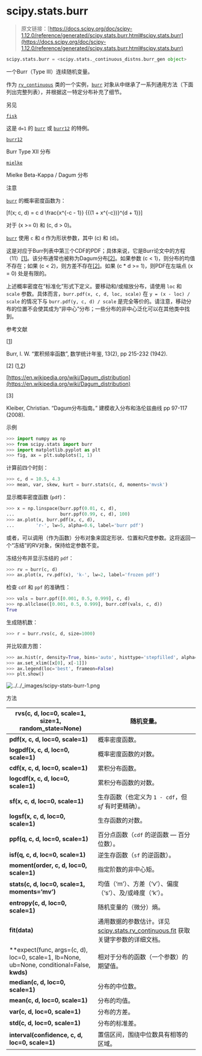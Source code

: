 # scipy.stats.burr

> 原文链接：[https://docs.scipy.org/doc/scipy-1.12.0/reference/generated/scipy.stats.burr.html#scipy.stats.burr](https://docs.scipy.org/doc/scipy-1.12.0/reference/generated/scipy.stats.burr.html#scipy.stats.burr)

```py
scipy.stats.burr = <scipy.stats._continuous_distns.burr_gen object>
```

一个Burr（Type III）连续随机变量。

作为 [`rv_continuous`](scipy.stats.rv_continuous.html#scipy.stats.rv_continuous "scipy.stats.rv_continuous") 类的一个实例，[`burr`](#scipy.stats.burr "scipy.stats.burr") 对象从中继承了一系列通用方法（下面列出完整列表），并根据这一特定分布补充了细节。

另见

[`fisk`](scipy.stats.fisk.html#scipy.stats.fisk "scipy.stats.fisk")

这是 `d=1` 的 [`burr`](#scipy.stats.burr "scipy.stats.burr") 或 [`burr12`](scipy.stats.burr12.html#scipy.stats.burr12 "scipy.stats.burr12") 的特例。

[`burr12`](scipy.stats.burr12.html#scipy.stats.burr12 "scipy.stats.burr12")

Burr Type XII 分布

[`mielke`](scipy.stats.mielke.html#scipy.stats.mielke "scipy.stats.mielke")

Mielke Beta-Kappa / Dagum 分布

注意

[`burr`](#scipy.stats.burr "scipy.stats.burr") 的概率密度函数为：

\[f(x; c, d) = c d \frac{x^{-c - 1}} {{(1 + x^{-c})}^{d + 1}}\]

对于 \(x >= 0\) 和 \(c, d > 0\)。

[`burr`](#scipy.stats.burr "scipy.stats.burr") 使用 `c` 和 `d` 作为形状参数，其中 \(c\) 和 \(d\)。

这是对应于Burr列表中第三个CDF的PDF；具体来说，它是Burr论文中的方程（11）[[1]](#rc91cfc789af8-1)。该分布通常也被称为Dagum分布[[2]](#rc91cfc789af8-2)。如果参数 \(c < 1\)，则分布的均值不存在；如果 \(c < 2\)，则方差不存在[[2]](#rc91cfc789af8-2)。如果 \(c * d >= 1\)，则PDF在左端点 \(x = 0\) 处是有限的。

上述概率密度在“标准化”形式下定义。要移动和/或缩放分布，请使用 `loc` 和 `scale` 参数。具体而言，`burr.pdf(x, c, d, loc, scale)` 在 `y = (x - loc) / scale` 的情况下与 `burr.pdf(y, c, d) / scale` 是完全等价的。请注意，移动分布的位置不会使其成为“非中心”分布；一些分布的非中心泛化可以在其他类中找到。

参考文献

[[1](#id1)]

Burr, I. W. “累积频率函数”, 数学统计年鉴, 13(2), pp 215-232 (1942).

[2] ([1](#id2),[2](#id3))

[https://en.wikipedia.org/wiki/Dagum_distribution](https://en.wikipedia.org/wiki/Dagum_distribution)

[3]

Kleiber, Christian. “Dagum分布指南。” 建模收入分布和洛伦兹曲线 pp 97-117 (2008).

示例

```py
>>> import numpy as np
>>> from scipy.stats import burr
>>> import matplotlib.pyplot as plt
>>> fig, ax = plt.subplots(1, 1) 
```

计算前四个时刻：

```py
>>> c, d = 10.5, 4.3
>>> mean, var, skew, kurt = burr.stats(c, d, moments='mvsk') 
```

显示概率密度函数 (`pdf`)：

```py
>>> x = np.linspace(burr.ppf(0.01, c, d),
...                 burr.ppf(0.99, c, d), 100)
>>> ax.plot(x, burr.pdf(x, c, d),
...        'r-', lw=5, alpha=0.6, label='burr pdf') 
```

或者，可以调用（作为函数）分布对象来固定形状、位置和尺度参数。这将返回一个“冻结”的RV对象，保持给定参数不变。

冻结分布并显示冻结的 `pdf`：

```py
>>> rv = burr(c, d)
>>> ax.plot(x, rv.pdf(x), 'k-', lw=2, label='frozen pdf') 
```

检查 `cdf` 和 `ppf` 的准确性：

```py
>>> vals = burr.ppf([0.001, 0.5, 0.999], c, d)
>>> np.allclose([0.001, 0.5, 0.999], burr.cdf(vals, c, d))
True 
```

生成随机数：

```py
>>> r = burr.rvs(c, d, size=1000) 
```

并比较直方图：

```py
>>> ax.hist(r, density=True, bins='auto', histtype='stepfilled', alpha=0.2)
>>> ax.set_xlim([x[0], x[-1]])
>>> ax.legend(loc='best', frameon=False)
>>> plt.show() 
```

![../../_images/scipy-stats-burr-1.png](../Images/ef0a1c75c9b079d18da635b88f633d88.png)

方法

| **rvs(c, d, loc=0, scale=1, size=1, random_state=None)** | 随机变量。 |
| --- | --- |
| **pdf(x, c, d, loc=0, scale=1)** | 概率密度函数。 |
| **logpdf(x, c, d, loc=0, scale=1)** | 概率密度函数的对数。 |
| **cdf(x, c, d, loc=0, scale=1)** | 累积分布函数。 |
| **logcdf(x, c, d, loc=0, scale=1)** | 累积分布函数的对数。 |
| **sf(x, c, d, loc=0, scale=1)** | 生存函数（也定义为 `1 - cdf`，但 *sf* 有时更精确）。 |
| **logsf(x, c, d, loc=0, scale=1)** | 生存函数的对数。 |
| **ppf(q, c, d, loc=0, scale=1)** | 百分点函数（`cdf` 的逆函数 — 百分位数）。 |
| **isf(q, c, d, loc=0, scale=1)** | 逆生存函数（`sf` 的逆函数）。 |
| **moment(order, c, d, loc=0, scale=1)** | 指定阶数的非中心矩。 |
| **stats(c, d, loc=0, scale=1, moments=’mv’)** | 均值（‘m’）、方差（‘v’）、偏度（‘s’）、及/或峰度（‘k’）。 |
| **entropy(c, d, loc=0, scale=1)** | 随机变量的（微分）熵。 |
| **fit(data)** | 通用数据的参数估计。详见 [scipy.stats.rv_continuous.fit](https://docs.scipy.org/doc/scipy/reference/generated/scipy.stats.rv_continuous.fit.html#scipy.stats.rv_continuous.fit) 获取关键字参数的详细文档。 |
| **expect(func, args=(c, d), loc=0, scale=1, lb=None, ub=None, conditional=False, **kwds)** | 相对于分布的函数（一个参数）的期望值。 |
| **median(c, d, loc=0, scale=1)** | 分布的中位数。 |
| **mean(c, d, loc=0, scale=1)** | 分布的均值。 |
| **var(c, d, loc=0, scale=1)** | 分布的方差。 |
| **std(c, d, loc=0, scale=1)** | 分布的标准差。 |
| **interval(confidence, c, d, loc=0, scale=1)** | 置信区间，围绕中位数具有相等的区域。 |
